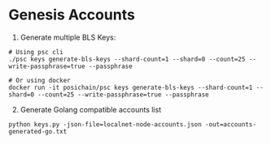 # Genesis Accounts

1. Generate multiple BLS Keys:

```shell
# Using psc cli
./psc keys generate-bls-keys --shard-count=1 --shard=0 --count=25 --write-passphrase=true --passphrase

# Or using docker
docker run -it posichain/psc keys generate-bls-keys --shard-count=1 --shard=0 --count=25 --write-passphrase=true --passphrase
```

2. Generate Golang compatible accounts list

```shell
python keys.py -json-file=localnet-node-accounts.json -out=accounts-generated-go.txt
```
